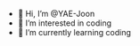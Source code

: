 - 👋 Hi, I’m @YAE-Joon
- 👀 I’m interested in  coding
- 🌱 I’m currently learning coding


<!---
YAE-Joon/YAE-Joon is a ✨ special ✨ repository because its `README.md` (this file) appears on your GitHub profile.
You can click the Preview link to take a look at your changes.
--->
